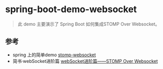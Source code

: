 # spring-boot-demo-websocket

> 此 demo 主要演示了 Spring Boot 如何集成STOMP Over Websocket。



## 参考

- spring 上的简单demo [stomp-websocket](https://spring.io/guides/gs/messaging-stomp-websocket/)
- 简书·webSocket进阶篇 [webSocket进阶篇——STOMP Over Websocket]( https://www.jianshu.com/p/32fae52c61f6?utm_campaign=maleskine&utm_content=note&utm_medium=reader_share&utm_source=weixin)

